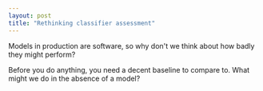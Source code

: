 ```yaml
---
layout: post
title: "Rethinking classifier assessment"
---
```


Models in production are software, so why don't we think about how badly they might perform?

Before you do anything, you need a decent baseline to compare to. What might we do in the absence of a model?

